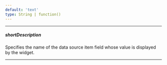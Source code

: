 ```yaml
---
default: 'text'
type: String | function()
---
```

---
##### shortDescription
Specifies the name of the data source item field whose value is displayed by the widget.

---

